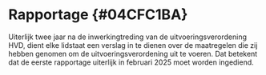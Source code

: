 # Rapportage {#04CFC1BA}

Uiterlijk twee jaar na de inwerkingtreding van de uitvoeringsverordening HVD, dient elke lidstaat een verslag in te dienen over de maatregelen die zij hebben genomen om de uitvoeringsverordening uit te voeren. Dat betekent dat de eerste rapportage uiterlijk in februari 2025 moet worden ingediend.  

